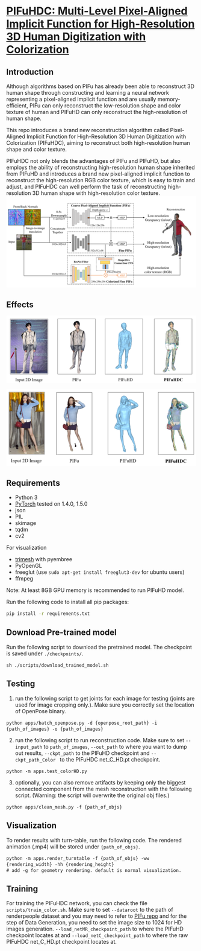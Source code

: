 # [PIFuHDC: Multi-Level Pixel-Aligned Implicit Function for High-Resolution 3D Human Digitization with Colorization](https://github.com/xiahongchi/PIFuHDC)

## Introduction

Although algorithms based on PIFu has already been able to reconstruct 3D human shape through constructing and learning a neural network representing a pixel-aligned implicit function and are usually memory-efficient, PIFu can only reconstruct the low-resolution shape and color texture of human and PIFuHD can only reconstruct the high-resolution of human shape. 

This repo introduces a brand new reconstruction algorithm called Pixel-Aligned Implicit Function for High-Resolution 3D Human Digitization with Colorization (PIFuHDC), aiming to reconstruct both high-resolution human shape and color texture. 

PIFuHDC not only blends the advantages of PIFu and PIFuHD, but also employs the ability of reconstructing high-resolution human shape inherited from PIFuHD and introduces a brand new pixel-aligned implicit function to reconstruct the high-resolution RGB color texture, which is easy to train and adjust, and PIFuHDC can well perform the task of reconstructing high-resolution 3D human shape with high-resolution color texture.![](images/net.jpg)



## Effects

![](images/cxk.jpg)

![](images/ym.jpg)



## Requirements

- Python 3
- [PyTorch](https://pytorch.org/) tested on 1.4.0, 1.5.0
- json
- PIL
- skimage
- tqdm
- cv2

For visualization
- [trimesh](https://trimsh.org/) with pyembree
- PyOpenGL
- freeglut (use `sudo apt-get install freeglut3-dev` for ubuntu users)
- ffmpeg

Note: At least 8GB GPU memory is recommended to run PIFuHD model. 

Run the following code to install all pip packages:
```sh
pip install -r requirements.txt 
```



## Download Pre-trained model

Run the following script to download the pretrained model. The checkpoint is saved under `./checkpoints/`.
```
sh ./scripts/download_trained_model.sh
```


## Testing

1. run the following script to get joints for each image for testing (joints are used for image cropping only.). Make sure you correctly set the location of OpenPose binary. 
```
python apps/batch_openpose.py -d {openpose_root_path} -i {path_of_images} -o {path_of_images}
```

2. run the following script to run reconstruction code. Make sure to set `--input_path` to `path_of_images`, `--out_path` to where you want to dump out results, `--ckpt_path` to the PIFuHD checkpoint and `--ckpt_path_Color ` to the PIFuHDC net_C_HD.pt checkpoint.
```
python -m apps.test_colorHD.py
```

3. optionally, you can also remove artifacts by keeping only the biggest connected component from the mesh reconstruction with the following script. (Warning: the script will overwrite the original obj files.)
```
python apps/clean_mesh.py -f {path_of_objs}
```

## Visualization
To render results with turn-table, run the following code. The rendered animation (.mp4) will be stored under `{path_of_objs}`.
```
python -m apps.render_turntable -f {path_of_objs} -ww {rendering_width} -hh {rendering_height} 
# add -g for geometry rendering. default is normal visualization.
```

## Training
For training the PIFuHDC network, you can check the file `scripts/train_color.sh`. Make sure to set `--dataroot` to the path of renderpeople dataset and you may need to refer to [PIFu repo](https://github.com/shunsukesaito/PIFu) and for the step of Data Generation, you need to set the image size to 1024 for HD images generation. `--load_netMR_checkpoint_path` to where the PIFuHD checkpoint locates at and `--load_netC_checkpoint_path` to where the raw PIFuHDC net_C_HD.pt checkpoint locates at.

